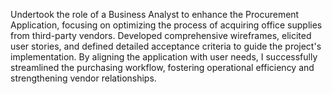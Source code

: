 Undertook the role of a Business Analyst to enhance the Procurement Application, focusing on optimizing the process of acquiring office supplies from third-party vendors. Developed comprehensive wireframes, elicited user stories, and defined detailed acceptance criteria to guide the project's implementation. By aligning the application with user needs, I successfully streamlined the purchasing workflow, fostering operational efficiency and strengthening vendor relationships.
